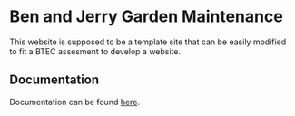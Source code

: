 Ben and Jerry Garden Maintenance
================================
This website is supposed to be a template site that can be easily modified to fit a BTEC assesment to develop a website.

## Documentation

Documentation can be found [here](./doc/index.md).